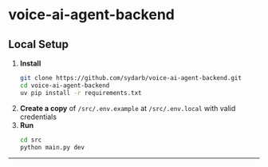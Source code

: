 # voice-ai-agent-backend

## Local Setup
1. **Install**
    ```bash
    git clone https://github.com/sydarb/voice-ai-agent-backend.git
    cd voice-ai-agent-backend
    uv pip install -r requirements.txt
    ```
2. **Create a copy** of `/src/.env.example` at `/src/.env.local` with valid credentials
3. **Run**
    ```bash
    cd src
    python main.py dev
    ```
---